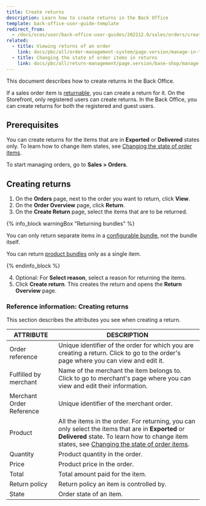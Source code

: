 ```yaml
---
title: Create returns
description: Learn how to create returns in the Back Office
template: back-office-user-guide-template
redirect_from:
  - /docs/scos/user/back-office-user-guides/202212.0/sales/orders/creating-returns.html
related:
  - title: Viewing returns of an order
    link: docs/pbc/all/order-management-system/page.version/manage-in-the-back-office/orders/view-returns-of-an-order.html
  - title: Changing the state of order items in returns
    link: docs/pbc/all/return-management/page.version/base-shop/manage-in-the-back-office/change-the-state-of-order-items-in-returns.html
---
```


This document describes how to create returns in the Back Office.

If a sales order item is [returnable](/docs/pbc/all/return-management/{{page.version}}/marketplace/marketplace-return-management-feature-overview.html), you can create a return for it. On the Storefront, only registered users can create returns. In the Back Office, you can create returns for both the registered and guest users.

## Prerequisites

You can create returns for the items that are in **Exported** or **Delivered** states only. To learn how to change item states, see [Changing the state of order items](/docs/pbc/all/order-management-system/{{page.version}}/manage-in-the-back-office/orders/change-the-state-of-order-items.html).

To start managing orders, go to **Sales&nbsp;<span aria-label="and then">></span> Orders**.

## Creating returns

1. On the **Orders** page, next to the order you want to return, click **View**.
2. On the **Order Overview** page, click **Return**.
3. On the **Create Return** page, select the items that are to be returned.

{% info_block warningBox "Returning bundles" %}

You can only return separate items in a [configurable bundle](/docs/pbc/all/product-information-management/{{page.version}}/feature-overviews/configurable-bundle-feature-overview.html), not the bundle itself.

You can return [product bundles](/docs/scos/user/features/{{page.version}}/product-bundles-feature-overview.html) only as a single item.

{% endinfo_block %}

4. Optional: For **Select reason**, select a reason for returning the items.
5. Click **Create return**.
    This creates the return and opens the **Return Overview** page.

### Reference information: Creating returns

This section describes the attributes you see when creating a return.

| ATTRIBUTE | DESCRIPTION |
|-|-|
| Order reference | Unique identifier of the order for which you are creating a return. Click to go to the order's page where you can view and edit it. |
| Fulfilled by merchant | Name of the merchant the item belongs to. Click to go to merchant's page where you can view and edit their information. |
| Merchant Order Reference | Unique identifier of the merchant order. |
| Product | All the items in the order. For returning, you can only select the items that are in **Exported** or **Delivered** state. To learn how to change item states, see [Changing the state of order items](/docs/pbc/all/order-management-system/{{page.version}}/manage-in-the-back-office/orders/change-the-state-of-order-items.html). |
| Quantity | Product quantity in the order. |
| Price | Product price in the order. |
| Total | Total amount paid for the item. |
| Return policy | Return policy an item is controlled by. |
| State | Order state of an item. |
